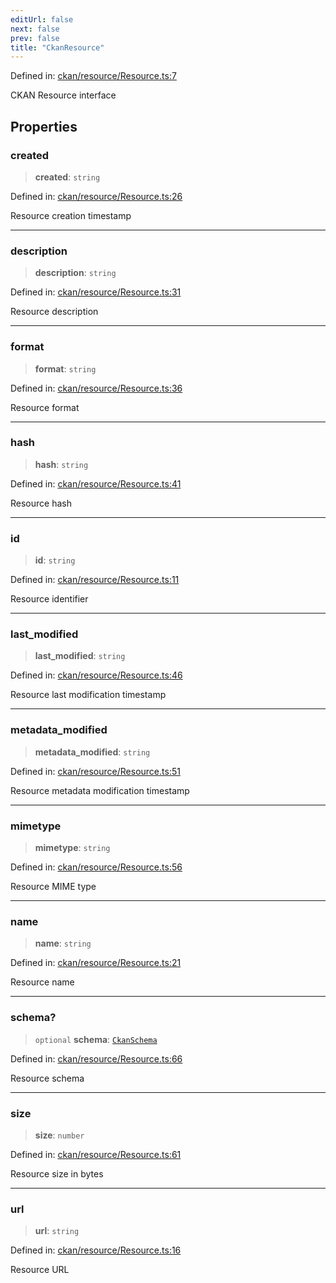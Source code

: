 ```yaml
---
editUrl: false
next: false
prev: false
title: "CkanResource"
---
```


Defined in: [ckan/resource/Resource.ts:7](https://github.com/datisthq/dpkit/blob/5891634de8175d14853313e208ffbae144fd78eb/ckan/resource/Resource.ts#L7)

CKAN Resource interface

## Properties

### created

> **created**: `string`

Defined in: [ckan/resource/Resource.ts:26](https://github.com/datisthq/dpkit/blob/5891634de8175d14853313e208ffbae144fd78eb/ckan/resource/Resource.ts#L26)

Resource creation timestamp

***

### description

> **description**: `string`

Defined in: [ckan/resource/Resource.ts:31](https://github.com/datisthq/dpkit/blob/5891634de8175d14853313e208ffbae144fd78eb/ckan/resource/Resource.ts#L31)

Resource description

***

### format

> **format**: `string`

Defined in: [ckan/resource/Resource.ts:36](https://github.com/datisthq/dpkit/blob/5891634de8175d14853313e208ffbae144fd78eb/ckan/resource/Resource.ts#L36)

Resource format

***

### hash

> **hash**: `string`

Defined in: [ckan/resource/Resource.ts:41](https://github.com/datisthq/dpkit/blob/5891634de8175d14853313e208ffbae144fd78eb/ckan/resource/Resource.ts#L41)

Resource hash

***

### id

> **id**: `string`

Defined in: [ckan/resource/Resource.ts:11](https://github.com/datisthq/dpkit/blob/5891634de8175d14853313e208ffbae144fd78eb/ckan/resource/Resource.ts#L11)

Resource identifier

***

### last\_modified

> **last\_modified**: `string`

Defined in: [ckan/resource/Resource.ts:46](https://github.com/datisthq/dpkit/blob/5891634de8175d14853313e208ffbae144fd78eb/ckan/resource/Resource.ts#L46)

Resource last modification timestamp

***

### metadata\_modified

> **metadata\_modified**: `string`

Defined in: [ckan/resource/Resource.ts:51](https://github.com/datisthq/dpkit/blob/5891634de8175d14853313e208ffbae144fd78eb/ckan/resource/Resource.ts#L51)

Resource metadata modification timestamp

***

### mimetype

> **mimetype**: `string`

Defined in: [ckan/resource/Resource.ts:56](https://github.com/datisthq/dpkit/blob/5891634de8175d14853313e208ffbae144fd78eb/ckan/resource/Resource.ts#L56)

Resource MIME type

***

### name

> **name**: `string`

Defined in: [ckan/resource/Resource.ts:21](https://github.com/datisthq/dpkit/blob/5891634de8175d14853313e208ffbae144fd78eb/ckan/resource/Resource.ts#L21)

Resource name

***

### schema?

> `optional` **schema**: [`CkanSchema`](/reference/_dpkit/ckan/ckanschema/)

Defined in: [ckan/resource/Resource.ts:66](https://github.com/datisthq/dpkit/blob/5891634de8175d14853313e208ffbae144fd78eb/ckan/resource/Resource.ts#L66)

Resource schema

***

### size

> **size**: `number`

Defined in: [ckan/resource/Resource.ts:61](https://github.com/datisthq/dpkit/blob/5891634de8175d14853313e208ffbae144fd78eb/ckan/resource/Resource.ts#L61)

Resource size in bytes

***

### url

> **url**: `string`

Defined in: [ckan/resource/Resource.ts:16](https://github.com/datisthq/dpkit/blob/5891634de8175d14853313e208ffbae144fd78eb/ckan/resource/Resource.ts#L16)

Resource URL
